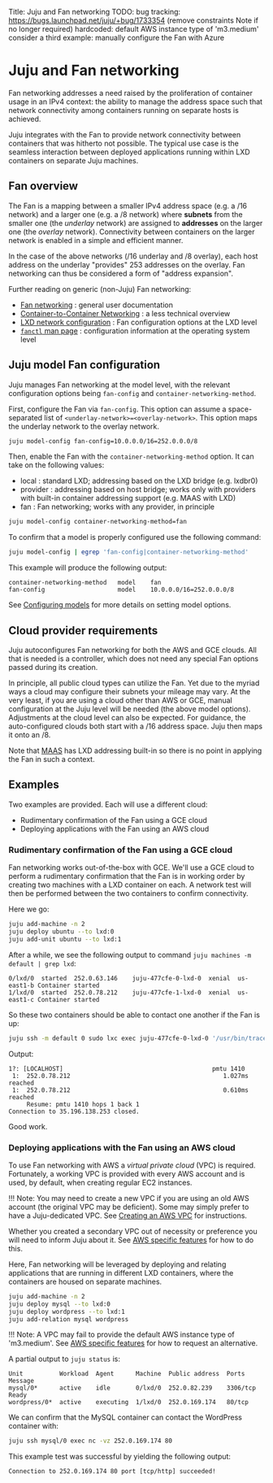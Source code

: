 Title: Juju and Fan networking
TODO:  bug tracking: https://bugs.launchpad.net/juju/+bug/1733354 (remove constraints Note if no longer required)
       hardcoded: default AWS instance type of 'm3.medium'
       consider a third example: manually configure the Fan with Azure

# Juju and Fan networking

Fan networking addresses a need raised by the proliferation of container usage
in an IPv4 context: the ability to manage the address space such that network
connectivity among containers running on separate hosts is achieved.

Juju integrates with the Fan to provide network connectivity between containers
that was hitherto not possible. The typical use case is the seamless
interaction between deployed applications running within LXD containers on
separate Juju machines.

## Fan overview

The Fan is a mapping between a smaller IPv4 address space (e.g. a /16 network)
and a larger one (e.g. a /8 network) where **subnets** from the smaller one (the
*underlay* network) are assigned to **addresses** on the larger one (the
*overlay* network). Connectivity between containers on the larger network is
enabled in a simple and efficient manner.

In the case of the above networks (/16 underlay and /8 overlay), each host
address on the underlay "provides" 253 addresses on the overlay. Fan networking
can thus be considered a form of "address expansion".

Further reading on generic (non-Juju) Fan networking:

 - [Fan networking][fan-ubuntu-wiki] : general user documentation
 - [Container-to-Container Networking][fan-ubuntu-insights] : a less technical
   overview
 - [LXD network configuration][fan-lxd-config-options] : Fan configuration
   options at the LXD level
 - [`fanctl` man page][fan-fanctl-man-page] : configuration information at the
   operating system level

## Juju model Fan configuration

Juju manages Fan networking at the model level, with the relevant configuration
options being `fan-config` and `container-networking-method`.

First, configure the Fan via `fan-config`. This option can assume a
space-separated list of `<underlay-network>=<overlay-network>`. This option
maps the underlay network to the overlay network.

```bash
juju model-config fan-config=10.0.0.0/16=252.0.0.0/8
```

Then, enable the Fan with the `container-networking-method` option. It can take
on the following values:

 - local : standard LXD; addressing based on the LXD bridge (e.g. lxdbr0)
 - provider : addressing based on host bridge; works only with providers with
   built-in container addressing support (e.g. MAAS with LXD)
 - fan : Fan networking; works with any provider, in principle

```bash
juju model-config container-networking-method=fan
```

To confirm that a model is properly configured use the following command:

```bash
juju model-config | egrep 'fan-config|container-networking-method'
```

This example will produce the following output:

```no-highlight
container-networking-method   model    fan
fan-config                    model    10.0.0.0/16=252.0.0.0/8
```

See [Configuring models][models-config] for more details on setting model
options.

## Cloud provider requirements

Juju autoconfigures Fan networking for both the AWS and GCE clouds. All that
is needed is a controller, which does not need any special Fan options passed
during its creation.

In principle, all public cloud types can utilize the Fan. Yet due to the myriad
ways a cloud may configure their subnets your mileage may vary. At the very
least, if you are using a cloud other than AWS or GCE, manual configuration at
the Juju level will be needed (the above model options). Adjustments at the
cloud level can also be expected. For guidance, the auto-configured clouds both
start with a /16 address space. Juju then maps it onto an /8.

Note that [MAAS][maas-upstream] has LXD addressing built-in so there is no
point in applying the Fan in such a context.

## Examples

Two examples are provided. Each will use a different cloud:

 - Rudimentary confirmation of the Fan using a GCE cloud
 - Deploying applications with the Fan using an AWS cloud

### Rudimentary confirmation of the Fan using a GCE cloud

Fan networking works out-of-the-box with GCE. We'll use a GCE cloud to perform
a rudimentary confirmation that the Fan is in working order by creating two
machines with a LXD container on each. A network test will then be performed
between the two containers to confirm connectivity.

Here we go:

```bash
juju add-machine -n 2
juju deploy ubuntu --to lxd:0
juju add-unit ubuntu --to lxd:1
```

After a while, we see the following output to command
`juju machines -m default | grep lxd`:

```no-highlight
0/lxd/0  started  252.0.63.146    juju-477cfe-0-lxd-0  xenial  us-east1-b Container started
1/lxd/0  started  252.0.78.212    juju-477cfe-1-lxd-0  xenial  us-east1-c Container started
```

So these two containers should be able to contact one another if the Fan is up:

```bash
juju ssh -m default 0 sudo lxc exec juju-477cfe-0-lxd-0 '/usr/bin/tracepath 252.0.78.212'
```

Output:

```no-highlight
1?: [LOCALHOST]                                         pmtu 1410
 1:  252.0.78.212                                          1.027ms reached
 1:  252.0.78.212                                          0.610ms reached
     Resume: pmtu 1410 hops 1 back 1 
Connection to 35.196.138.253 closed.
```

Good work.

### Deploying applications with the Fan using an AWS cloud

To use Fan networking with AWS a *virtual private cloud* (VPC) is required.
Fortunately, a working VPC is provided with every AWS account and is used, by
default, when creating regular EC2 instances.  

!!! Note:
    You may need to create a new VPC if you are using an old AWS account (the
    original VPC may be deficient). Some may simply prefer to have a
    Juju-dedicated VPC. See [Creating an AWS VPC][fan-aws-vpc] for
    instructions.

Whether you created a secondary VPC out of necessity or preference you will
need to inform Juju about it. See
[AWS specific features][anchor__aws-specific-features] for how to do this.

Here, Fan networking will be leveraged by deploying and relating applications
that are running in different LXD containers, where the containers are housed
on separate machines.

```bash
juju add-machine -n 2
juju deploy mysql --to lxd:0
juju deploy wordpress --to lxd:1
juju add-relation mysql wordpress
```

!!! Note:
    A VPC may fail to provide the default AWS instance type of 'm3.medium'. See
    [AWS specific features][anchor__aws-specific-features] for how to request
    an alternative.

A partial output to `juju status` is:

```no-highlight
Unit          Workload  Agent      Machine  Public address  Ports     Message
mysql/0*      active    idle       0/lxd/0  252.0.82.239    3306/tcp  Ready
wordpress/0*  active    executing  1/lxd/0  252.0.169.174   80/tcp
```

We can confirm that the MySQL container can contact the WordPress container
with:

```bash
juju ssh mysql/0 exec nc -vz 252.0.169.174 80
```

This example test was successful by yielding the following output:

```no-highlight
Connection to 252.0.169.174 80 port [tcp/http] succeeded!
```


<!-- LINKS -->

[maas-upstream]: https://maas.io/
[fan-ubuntu-wiki]: https://wiki.ubuntu.com/FanNetworking
[fan-ubuntu-insights]: https://insights.ubuntu.com/2015/06/22/container-to-container-networking-the-bits-have-hit-the-fan/
[fan-lxd-config-options]: https://github.com/lxc/lxd/blob/master/doc/networks.md
[fan-fanctl-man-page]: http://manpages.ubuntu.com/cgi-bin/search.py?q=fanctl
[fan-aws-vpc]: ./charms-fan-aws-vpc.html
[models-config]: ./models-config.html
[anchor__aws-specific-features]: ./help-aws.html#aws-specific-features
